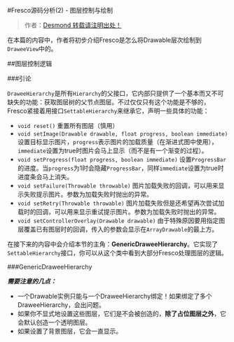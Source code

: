 #Fresco源码分析(2) - 图层控制与绘制

> 作者：[Desmond 转载请注明出处！](http://blog.csdn.net/desmondj) 

在本篇的内容中，作者将初步介绍Fresco是怎么将Drawable层次绘制到`DraweeView`中的。

##图层控制逻辑

###引论

`DraweeHierarchy`是所有`Hierarchy`的父接口，它内部只提供了一个基本而又不可缺失的功能：获取图层树的父节点图层。不过仅仅只有这个功能是不够的，Fresco紧接着用接口`SettableHierarchy`来继承它，声明一些具体的功能：

- `void reset()` 重置所有图层（慎用）
- `void setImage(Drawable drawable, float progress, boolean immediate)` 设置目标显示图片，`progress`表示图片的加载质量（在渐进式图中使用），`immediate`设置为true时图片会马上显示（而不是有一个渐变的过程）。
- `void setProgress(float progress, boolean immediate)`  设置`ProgressBar`的进度。当`progress`为1时会隐藏`ProgressBar`，同样`immediate`设置为true时进度条会马上消失。
- `void setFailure(Throwable throwable)` 图片加载失败的回调，可以用来显示失败提示图片。参数为加载失败时抛出的异常。
- `void setRetry(Throwable throwable)` 图片加载失败但是还希望再次尝试加载时的回调，可以用来显示重试提示图片。参数为加载失败时抛出的异常。
- `void setControllerOverlay(Drawable drawable)` 由于特殊原因要用指定图层覆盖已有图层时的回调，传入的参数会显示在`ArrayDrawable`的最上方。

在接下来的内容中会介绍本节的主角：**GenericDraweeHierarchy**。它实现了`SettableHierarchy`接口，你可以从这个类中看到大部分Fresco处理图层的逻辑。

###GenericDraweeHierarchy



***需要注意的几点：***
-  一个Drawable实例只能与一个DraweeHierarchy绑定！如果绑定了多个DraweeHierarchy，会出问题。
-  如果你不显式地设置这些图层，它们是不会被创造的，**除了占位图层之外**，它会默认创造一个透明图层。
-  如果设置了背景图层，它会一直显示。


